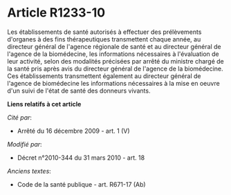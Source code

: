 # Article R1233-10

Les établissements de santé autorisés à effectuer des prélèvements d'organes à des fins thérapeutiques transmettent chaque
année, au directeur général de l'agence régionale de santé  et au directeur général de l'agence de la biomédecine, les
informations nécessaires à l'évaluation de leur activité, selon des modalités précisées par arrêté du ministre chargé de la
santé pris après avis du directeur général de l'agence de la biomédecine. Ces établissements transmettent également au
directeur général de l'agence de biomédecine les informations nécessaires à la mise en oeuvre d'un suivi de l'état de santé
des donneurs vivants.

**Liens relatifs à cet article**

_Cité par_:

  - Arrêté du 16 décembre 2009 - art. 1 (V)

_Modifié par_:

  - Décret n°2010-344 du 31 mars 2010 - art. 18

_Anciens textes_:

  - Code de la santé publique - art. R671-17 (Ab)
